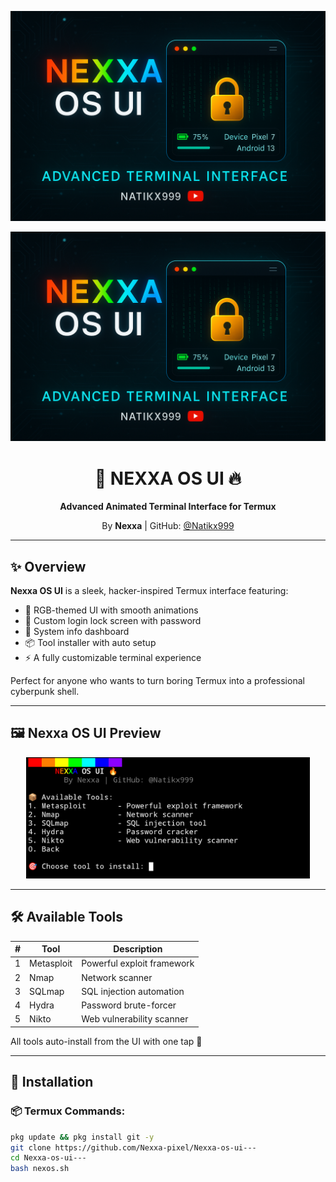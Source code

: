 ![Nexxa OS UI Banner](banner.png)

<p align="center">
  <img src="https://raw.githubusercontent.com/Nexxa-pixel/Nexxa-os-ui---/refs/heads/main/banner.png" alt="Nexxa OS UI Banner"/>
</p>

<h1 align="center">🌈 NEXXA OS UI 🔥</h1>
<p align="center"><b>Advanced Animated Terminal Interface for Termux</b></p>
<p align="center">By <b>Nexxa</b> | GitHub: <a href="https://github.com/Nexxa-pixel">@Natikx999</a></p>

---

## ✨ Overview

**Nexxa OS UI** is a sleek, hacker-inspired Termux interface featuring:

- 🎨 RGB-themed UI with smooth animations  
- 🔐 Custom login lock screen with password  
- 🧠 System info dashboard  
- 📦 Tool installer with auto setup  
- ⚡ A fully customizable terminal experience

Perfect for anyone who wants to turn boring Termux into a professional cyberpunk shell.

---

## 🖼️ Nexxa OS UI Preview

<p align="center">
  <img src="https://raw.githubusercontent.com/Nexxa-pixel/Nexxa-os-ui---/refs/heads/main/Nexxa%20OS%20UI.png" alt="Nexxa OS UI Preview" width="90%">
</p>

---

## 🛠️ Available Tools

| # | Tool       | Description                      |
|---|------------|----------------------------------|
| 1 | Metasploit | Powerful exploit framework       |
| 2 | Nmap       | Network scanner                  |
| 3 | SQLmap     | SQL injection automation         |
| 4 | Hydra      | Password brute-forcer            |
| 5 | Nikto      | Web vulnerability scanner        |

All tools auto-install from the UI with one tap 🚀

---

## 🚀 Installation

### 📦 Termux Commands:
```bash
pkg update && pkg install git -y
git clone https://github.com/Nexxa-pixel/Nexxa-os-ui---
cd Nexxa-os-ui---
bash nexos.sh
